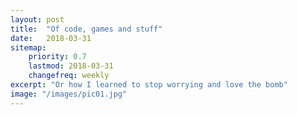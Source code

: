 ```yaml
---
layout: post
title:  "Of code, games and stuff"
date:   2018-03-31
sitemap:
    priority: 0.7
    lastmod: 2018-03-31
    changefreq: weekly
excerpt: "Or how I learned to stop worrying and love the bomb"
image: "/images/pic01.jpg"
---
```

##
